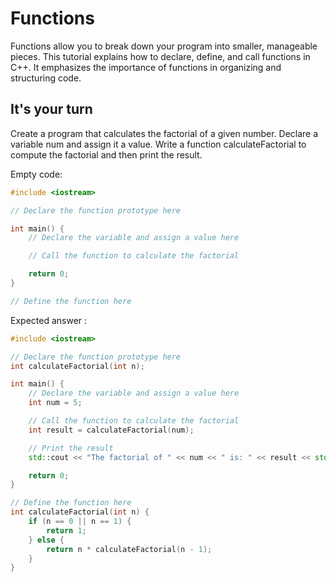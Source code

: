 # Functions

Functions allow you to break down your program into smaller, manageable pieces. This tutorial explains how to declare, define, and call functions in C++. It emphasizes the importance of functions in organizing and structuring code.

## It's your turn

Create a program that calculates the factorial of a given number. Declare a variable num and assign it a value. Write a function calculateFactorial to compute the factorial and then print the result.

Empty code:

```cpp
#include <iostream>

// Declare the function prototype here

int main() {
    // Declare the variable and assign a value here

    // Call the function to calculate the factorial

    return 0;
}

// Define the function here
```

Expected answer :
```cpp
#include <iostream>

// Declare the function prototype here
int calculateFactorial(int n);

int main() {
    // Declare the variable and assign a value here
    int num = 5;

    // Call the function to calculate the factorial
    int result = calculateFactorial(num);

    // Print the result
    std::cout << "The factorial of " << num << " is: " << result << std::endl;

    return 0;
}

// Define the function here
int calculateFactorial(int n) {
    if (n == 0 || n == 1) {
        return 1;
    } else {
        return n * calculateFactorial(n - 1);
    }
}
```
